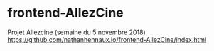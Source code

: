 # frontend-AllezCine
Projet Allezcine (semaine du 5 novembre 2018)
https://github.com/nathanhennaux.io/frontend-AllezCine/index.html
